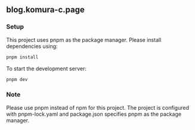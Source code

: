 ## blog.komura-c.page 

### Setup

This project uses pnpm as the package manager. Please install dependencies using:

```bash
pnpm install
```

To start the development server:

```bash
pnpm dev
```

### Note
Please use pnpm instead of npm for this project. The project is configured with pnpm-lock.yaml and package.json specifies pnpm as the package manager.
